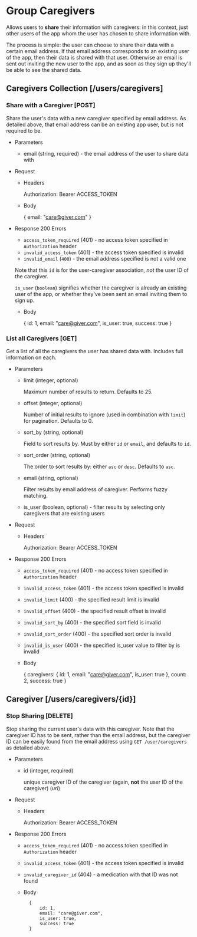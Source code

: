 # Group Caregivers
Allows users to **share** their information with caregivers: in this
context, just other users of the app whom the user has chosen to share
information with.

The process is simple: the user can choose to share their data with a 
certain email address. If that email address corresponds to an existing user
of the app, then their data is shared with that user. Otherwise an email is
sent out inviting the new user to the app, and as soon as they sign up
they'll be able to see the shared data.

## Caregivers Collection [/users/caregivers]
### Share with a Caregiver [POST]
Share the user's data with a new caregiver specified by email address.
As detailed above, that email address can be an existing app user, but is not
required to be.

+ Parameters
    + email (string, required) - the email address of the user to share data with
    
+ Request
    + Headers

        Authorization: Bearer ACCESS_TOKEN

    + Body
    
        {
            email: "care@giver.com"
        }

+ Response 200
    Errors
    + `access_token_required` (401) - no access token specified in
    `Authorization` header
    + `invalid_access_token` (401) - the access token specified is invalid
    + `invalid_email` (`400`) - the email address specified is not a valid one

    Note that this `id` is for the user-caregiver association, *not* the user ID
    of the caregiver.

    `is_user` (`boolean`) signifies whether the caregiver is already an existing
    user of the app, or whether they've been sent an email inviting them to sign up.

    + Body

        {
            id: 1,
            email: "care@giver.com",
            is_user: true,
            success: true
        }

### List all Caregivers [GET]
Get a list of all the caregivers the user has shared data with. Includes full information on each.

+ Parameters
    + limit (integer, optional)

        Maximum number of results to return. Defaults to 25.

     + offset (integer, optional)

         Number of initial results to ignore (used in combination with `limit`)
         for pagination. Defaults to 0.

    + sort_by (string, optional)
    
        Field to sort results by. Must by either `id` or `email`, and defaults
        to `id`.

    + sort_order (string, optional)
    
        The order to sort results by: either `asc` or `desc`. Defaults to
        `asc`.

    + email (string, optional)

        Filter results by email address of caregiver. Performs fuzzy matching.

    + is_user (boolean, optional)  - filter results by selecting only caregivers that are existing users

+ Request
    + Headers

        Authorization: Bearer ACCESS_TOKEN

+ Response 200
    Errors
    + `access_token_required` (401) - no access token specified in
    `Authorization` header
    + `invalid_access_token` (401) - the access token specified is invalid
    + `invalid_limit` (400) - the specified result limit is invalid
    + `invalid_offset` (400) - the specified result offset is invalid
    + `invalid_sort_by` (400) - the specified sort field is invalid
    + `invalid_sort_order` (400) - the specified sort order is invalid
    + `invalid_is_user` (400) - the specified is_user value to filter by is invalid

    + Body

        {
            caregivers: {
                id: 1,
                email: "care@giver.com",
                is_user: true
            },
            count: 2,
            success: true
        }

## Caregiver [/users/caregivers/{id}]
### Stop Sharing [DELETE]
Stop sharing the current user's data with this caregiver. Note that the caregiver
ID has to be sent, rather than the email address, but the caregiver ID can be
easily found from the email address using `GET /user/caregivers` as detailed
above.

+ Parameters
    + id (integer, required)

        unique caregiver ID of the caregiver (again, **not** the user ID of the caregiver) (*url*)

+ Request
    + Headers

        Authorization: Bearer ACCESS_TOKEN

+ Response 200
    Errors
    + `access_token_required` (401) - no access token specified in
    `Authorization` header
    + `invalid_access_token` (401) - the access token specified is invalid
    + `invalid_caregiver_id` (404) - a medication with that ID was not found

    + Body

            {
                id: 1,
                email: "care@giver.com",
                is_user: true,
                success: true
            }
